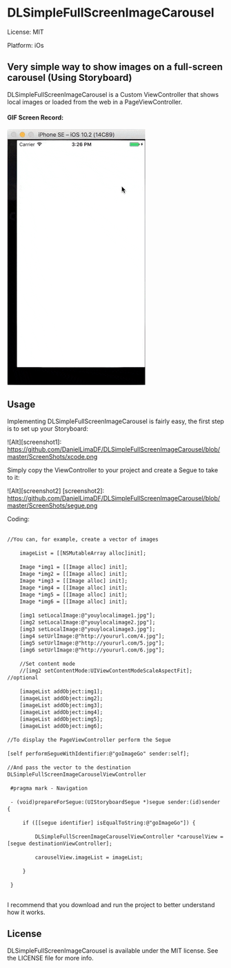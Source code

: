# DLSimpleFullScreenImageCarousel

License: MIT

Platform: iOs

## Very simple way to show images on a full-screen carousel (Using Storyboard)

DLSimpleFullScreenImageCarousel is a Custom ViewController that shows local images or loaded from the web in a PageViewController.

#### GIF Screen Record:

![GIF](https://github.com/DanielLimaDF/DLSimpleFullScreenImageCarousel/blob/master/ScreenShots/capture.gif)

## Usage

Implementing DLSimpleFullScreenImageCarousel is fairly easy, the first step is to set up your Storyboard:

![Alt][screenshot1]: https://github.com/DanielLimaDF/DLSimpleFullScreenImageCarousel/blob/master/ScreenShots/xcode.png

Simply copy the ViewController to your project and create a Segue to take to it:

![Alt][screenshot2]
[screenshot2]: https://github.com/DanielLimaDF/DLSimpleFullScreenImageCarousel/blob/master/ScreenShots/segue.png

Coding:

```obj-c

//You can, for example, create a vector of images

	imageList = [[NSMutableArray alloc]init];
    
    Image *img1 = [[Image alloc] init];
    Image *img2 = [[Image alloc] init];
    Image *img3 = [[Image alloc] init];
    Image *img4 = [[Image alloc] init];
    Image *img5 = [[Image alloc] init];
    Image *img6 = [[Image alloc] init];
    
    [img1 setLocalImage:@"youylocalimage1.jpg"];
    [img2 setLocalImage:@"youylocalimage2.jpg"];
    [img3 setLocalImage:@"youylocalimage3.jpg"];
    [img4 setUrlImage:@"http://yoururl.com/4.jpg"];
    [img5 setUrlImage:@"http://yoururl.com/5.jpg"];
    [img6 setUrlImage:@"http://yoururl.com/6.jpg"];
    
    //Set content mode
    //[img2 setContentMode:UIViewContentModeScaleAspectFit]; //optional
    
    [imageList addObject:img1];
    [imageList addObject:img2];
    [imageList addObject:img3];
    [imageList addObject:img4];
    [imageList addObject:img5];
    [imageList addObject:img6];

//To display the PageViewController perform the Segue

[self performSegueWithIdentifier:@"goImageGo" sender:self];

//And pass the vector to the destination DLSimpleFullScreenImageCarouselViewController

 #pragma mark - Navigation

 - (void)prepareForSegue:(UIStoryboardSegue *)segue sender:(id)sender {
     
     if ([[segue identifier] isEqualToString:@"goImageGo"]) {
         
         DLSimpleFullScreenImageCarouselViewController *carouselView = [segue destinationViewController];
         
         carouselView.imageList = imageList;
         
     }
     
 }


```

I recommend that you download and run the project to better understand how it works.

## License

DLSimpleFullScreenImageCarousel is available under the MIT license. See the LICENSE file for more info.

